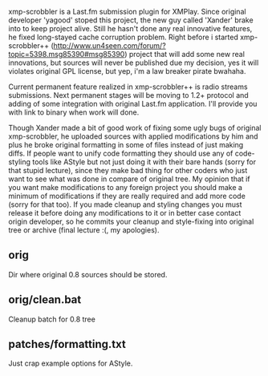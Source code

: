 xmp-scrobbler is a Last.fm submission plugin for XMPlay. Since original developer 'yagood' stoped this project, the new guy called 'Xander' brake into to keep project alive. Still he hasn't done any real innovative features, he fixed long-stayed cache corruption problem. Right before i started xmp-scrobbler++ (http://www.un4seen.com/forum/?topic=5398.msg85390#msg85390) project that will add some new real innovations, but sources will never be published due my decision, yes it will violates original GPL license, but yep, i'm a law breaker pirate bwahaha.

Current permanent feature realized in xmp-scrobbler++ is radio streams submissions. Next permanent stages will be moving to 1.2+ protocol and adding of some integration with original Last.fm application. I'll provide you with link to binary when work will done.

Though Xander made a bit of good work of fixing some ugly bugs of original xmp-scrobbler, he uploaded sources with applied modifications by him and plus he broke original formatting in some of files instead of just making diffs. If people want to unify code formatting they should use any of code-styling tools like AStyle but not just doing it with their bare hands (sorry for that stupid lecture), since they make bad thing for other coders who just want to see what was done in compare of original tree. My opinion that if you want make modifications to any foreign project you should make a minimum of modifications if they are really required and add more code (sorry for that too). If you made cleanup and styling changes you must release it before doing any modifications to it or in better case contact origin developer, so he commits your cleanup and style-fixing into original tree or archive (final lecture :(, my apologies).

orig
----
Dir where original 0.8 sources should be stored.

orig/clean.bat
--------------

Cleanup batch for 0.8 tree

patches/formatting.txt
----------------------

Just crap example options for AStyle.
